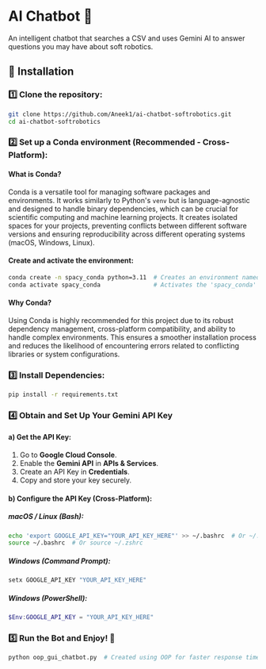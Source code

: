 # AI Chatbot 🤖

An intelligent chatbot that searches a CSV and uses Gemini AI to answer questions you may have about soft robotics.

## 🚀 Installation

### 1️⃣ Clone the repository:

```bash
git clone https://github.com/Aneek1/ai-chatbot-softrobotics.git
cd ai-chatbot-softrobotics
```

### 2️⃣ Set up a Conda environment (Recommended - Cross-Platform):

#### What is Conda?
Conda is a versatile tool for managing software packages and environments. It works similarly to Python's `venv` but is language-agnostic and designed to handle binary dependencies, which can be crucial for scientific computing and machine learning projects. It creates isolated spaces for your projects, preventing conflicts between different software versions and ensuring reproducibility across different operating systems (macOS, Windows, Linux).

#### Create and activate the environment:

```bash
conda create -n spacy_conda python=3.11  # Creates an environment named 'spacy_conda' with Python 3.11
conda activate spacy_conda               # Activates the 'spacy_conda' environment
```

#### Why Conda?
Using Conda is highly recommended for this project due to its robust dependency management, cross-platform compatibility, and ability to handle complex environments. This ensures a smoother installation process and reduces the likelihood of encountering errors related to conflicting libraries or system configurations.

### 3️⃣ Install Dependencies:

```bash
pip install -r requirements.txt
```

### 4️⃣ Obtain and Set Up Your Gemini API Key

#### a) Get the API Key:
1. Go to **Google Cloud Console**.
2. Enable the **Gemini API** in **APIs & Services**.
3. Create an API Key in **Credentials**.
4. Copy and store your key securely.

#### b) Configure the API Key (Cross-Platform):

##### macOS / Linux (Bash):
```bash
echo 'export GOOGLE_API_KEY="YOUR_API_KEY_HERE"' >> ~/.bashrc  # Or ~/.zshrc for Zsh
source ~/.bashrc  # Or source ~/.zshrc
```

##### Windows (Command Prompt):
```cmd
setx GOOGLE_API_KEY "YOUR_API_KEY_HERE"
```

##### Windows (PowerShell):
```powershell
$Env:GOOGLE_API_KEY = "YOUR_API_KEY_HERE"
```

### 5️⃣ Run the Bot and Enjoy! 🎉

```bash
python oop_gui_chatbot.py  # Created using OOP for faster response time
